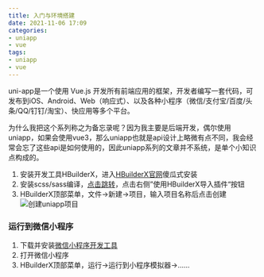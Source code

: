 ```yaml
---
title: 入门与环境搭建
date: 2021-11-06 17:09
categories:
- uniapp
- vue
tags:
- uniapp
- vue
---
```



uni-app是一个使用 Vue.js 开发所有前端应用的框架，开发者编写一套代码，可发布到iOS、Android、Web（响应式）、以及各种小程序（微信/支付宝/百度/头条/QQ/钉钉/淘宝）、快应用等多个平台。
<!-- more -->

为什么我把这个系列称之为备忘录呢？因为我主要是后端开发，偶尔使用uniapp，如果会使用vue3，那么uniapp也就是api设计上略微有点不同，我会经常会忘了这些api是如何使用的，因此uniapp系列的文章并不系统，是单个小知识点构成的。

1. 安装开发工具HBuilderX，进入[HBuilderX官网](https://www.dcloud.io/hbuilderx.html)傻瓜式安装
2. 安装scss/sass编译，[点击跳转](https://ext.dcloud.net.cn/plugin?name=compile-node-sass)，点击右侧”使用HBuilderX导入插件“按钮
3. HBuilderX顶部菜单，文件->新建->项目，输入项目名称后点击创建
![创建uniapp项目](https://oss.xk857.com/images/20220803/4525fbf0fe16416eac93cfb8d4379f44.png)


### 运行到微信小程序
1. 下载并安装[微信小程序开发工具](https://developers.weixin.qq.com/miniprogram/dev/devtools/stable.html)
2. 打开微信小程序
3. HBuilderX顶部菜单，运行->运行到小程序模拟器->……


